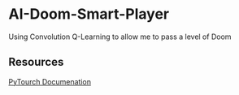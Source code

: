 # AI-Doom-Smart-Player
Using Convolution Q-Learning to allow me to pass a level of Doom

## Resources
[PyTourch Documenation](https://pytorch.org/docs/master/)
